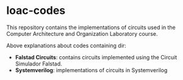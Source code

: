 # loac-codes
This repository contains the implementations of circuits used in the Computer Architecture and Organization Laboratory course.

Above explanations about codes containing dir:
- **Falstad Circuits**: contains circuits implemented using the Circuit Simulador Falstad.
- **Systemverilog**: implementations of circuits in Systemverilog
